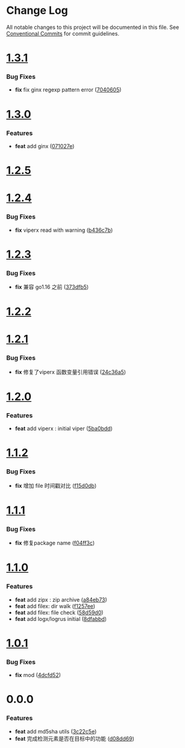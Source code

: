 # Change Log

All notable changes to this project will be documented in this file.
See [Conventional Commits](https://conventionalcommits.org) for commit guidelines.



# [1.3.1](https://github.com/tangx/goutils/compare/v1.3.0...v1.3.1)

### Bug Fixes

* **fix** fix ginx regexp pattern error ([7040605](https://github.com/tangx/goutils/commit/7040605fa08360950d3decb812faaa8a77bb6011))



# [1.3.0](https://github.com/tangx/goutils/compare/v1.2.5...v1.3.0)

### Features

* **feat** add ginx ([071027e](https://github.com/tangx/goutils/commit/071027eb816d2cf0f3d3e4a03bb8844ea53c13cf))



# [1.2.5](https://github.com/tangx/goutils/compare/v1.2.4...v1.2.5)



# [1.2.4](https://github.com/tangx/goutils/compare/v1.2.3...v1.2.4)

### Bug Fixes

* **fix** viperx read with warning ([b436c7b](https://github.com/tangx/goutils/commit/b436c7be044d79fc92ae9caaa509766c64d1a1fd))



# [1.2.3](https://github.com/tangx/goutils/compare/v1.2.2...v1.2.3)

### Bug Fixes

* **fix** 兼容 go1.16 之前 ([373dfb5](https://github.com/tangx/goutils/commit/373dfb5a66c5e743132091d0f4b9768b3f4b751a))



# [1.2.2](https://github.com/tangx/goutils/compare/v1.2.1...v1.2.2)



# [1.2.1](https://github.com/tangx/goutils/compare/v1.2.0...v1.2.1)

### Bug Fixes

* **fix** 修复了viperx 函数变量引用错误 ([24c36a5](https://github.com/tangx/goutils/commit/24c36a53cefa08dfa7aba7232b492673aeb66779))



# [1.2.0](https://github.com/tangx/goutils/compare/v1.1.2...v1.2.0)

### Features

* **feat** add viperx : initial viper ([5ba0bdd](https://github.com/tangx/goutils/commit/5ba0bdd856bc56b63b54658cbb4dd5112bf6baf9))



# [1.1.2](https://github.com/tangx/goutils/compare/v1.1.1...v1.1.2)

### Bug Fixes

* **fix** 增加 file 时间戳对比 ([f15d0db](https://github.com/tangx/goutils/commit/f15d0db8d438162c23167eb66a4c7386afdb3dd6))



# [1.1.1](https://github.com/tangx/goutils/compare/v1.1.0...v1.1.1)

### Bug Fixes

* **fix** 修复package name ([f04ff3c](https://github.com/tangx/goutils/commit/f04ff3c8eabd032d9e68a9efc4deb7cb82eb8921))



# [1.1.0](https://github.com/tangx/goutils/compare/v1.0.1...v1.1.0)

### Features

* **feat** add zipx : zip archive ([a84eb73](https://github.com/tangx/goutils/commit/a84eb7313367855ef1913bb13f1290d86042077a))
* **feat** add filex: dir walk ([f1257ee](https://github.com/tangx/goutils/commit/f1257ee3eb598b649e8bbde42bae39cf5730cc0c))
* **feat** add filex: file check ([58d59d0](https://github.com/tangx/goutils/commit/58d59d04e0eefeb351a3e2659d43c17212469c59))
* **feat** add logx/logrus initial ([8dfabbd](https://github.com/tangx/goutils/commit/8dfabbd1f75eb4c71a27e2a93b2411bf711fe549))



# [1.0.1](https://github.com/tangx/goutils/compare/v1.0.0...v1.0.1)

### Bug Fixes

* **fix** mod ([4dcfd52](https://github.com/tangx/goutils/commit/4dcfd52057148c37c3e37112d315c597a2fce2f4))



# 0.0.0

### Features

* **feat** add md5sha utils ([3c22c5e](https://github.com/tangx/go-utils/commit/3c22c5ee8d75e69e93671fa356b57b7022cea907))
* **feat** 完成检测元素是否在目标中的功能 ([d08dd69](https://github.com/tangx/go-utils/commit/d08dd69c952bbe42546bd8c65d727bd2d8165757))
